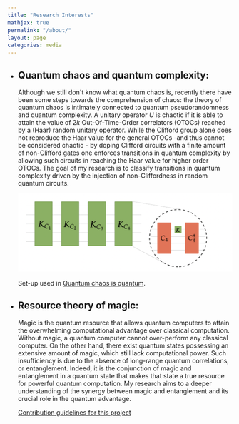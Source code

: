 ```yaml
---
title: "Research Interests"
mathjax: true
permalink: "/about/"
layout: page
categories: media
---
```



* ## Quantum chaos and quantum complexity:

  Although we still don't know what quantum chaos is, recently there have been some steps towards the comprehension of chaos: the theory of         quantum chaos is intimately connected to quantum pseudorandomness and quantum complexity. A unitary operator $U$ is chaotic if it is able to attain the value of $2k$ Out-Of-Time-Order correlators (OTOCs) reached by a (Haar) random unitary operator. While the Clifford group alone does not reproduce the Haar value for the general OTOCs -and thus cannot be considered chaotic - by doping Clifford circuits with a finite amount of non-Clifford gates one enforces transitions in quantum complexity by allowing such circuits in reaching the Haar value for higher order OTOCs. The goal of my research is to classify transitions in quantum complexity driven by the injection of non-Cliffordness in random quantum circuits.
  
  ![transitions](websiteprova1.jpg)
  
  Set-up used in [Quantum chaos is quantum](https://arxiv.org/abs/2102.08406).
  
* ## Resource theory of magic:
  Magic is the quantum resource that allows quantum computers to attain the overwhelming computational advantage over classical computation. Without magic, a quantum computer cannot over-perform any classical computer. On the other hand, there exist quantum states possessing an extensive amount of magic, which still lack computational power. Such insufficiency is due to the absence of long-range quantum correlations, or entanglement. Indeed, it is the conjunction of magic and entanglement in a quantum state that makes that state a true resource for powerful quantum computation. My research aims to a deeper understanding of the synergy between magic and entanglement and its crucial role in the quantum advantage. 
  
  [Contribution guidelines for this project](https://lorenzoleone.github.io/ciao)
  


